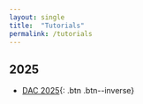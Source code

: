```yaml
---
layout: single
title:  "Tutorials"
permalink: /tutorials
---
```


## 2025
- [DAC 2025](/tutorials/dac-2025){: .btn .btn--inverse}
